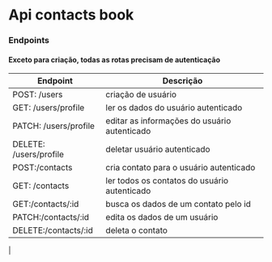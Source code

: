 <h1>Api contacts book</h1>

<h3>Endpoints</h3>
<h4>Exceto para criação, todas as rotas precisam de autenticação</h4>

| Endpoint    | Descrição |
| ------------- | ------------- |
| POST: /users| criação de usuário|
|GET: /users/profile| ler os dados do usuário autenticado|
|PATCH: /users/profile| editar as informações do usuário autenticado|
DELETE: /users/profile| deletar usuário autenticado|
|POST:/contacts| cria contato para o usuário autenticado|
|GET: /contacts | ler todos os contatos do usuário autenticado|
|GET:/contacts/:id| busca os dados de um contato pelo id|
|PATCH:/contacts/:id| edita os dados de um usuário|
|DELETE:/contacts/:id|deleta o contato|
|

